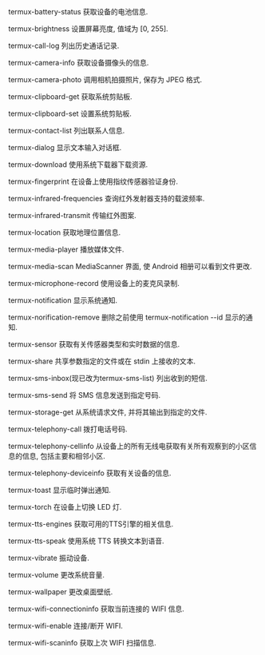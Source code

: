 termux-battery-status 获取设备的电池信息.

termux-brightness 设置屏幕亮度, 值域为 [0, 255].

termux-call-log 列出历史通话记录.

termux-camera-info 获取设备摄像头的信息.

termux-camera-photo 调用相机拍摄照片, 保存为 JPEG 格式.

termux-clipboard-get 获取系统剪贴板.

termux-clipboard-set 设置系统剪贴板.

termux-contact-list 列出联系人信息.

termux-dialog 显示文本输入对话框.

termux-download 使用系统下载器下载资源.

termux-fingerprint 在设备上使用指纹传感器验证身份.

termux-infrared-frequencies 查询红外发射器支持的载波频率.

termux-infrared-transmit 传输红外图案.

termux-location 获取地理位置信息.

termux-media-player 播放媒体文件.

termux-media-scan MediaScanner 界面, 使 Android 相册可以看到文件更改.

termux-microphone-record 使用设备上的麦克风录制.

termux-notification 显示系统通知.

termux-norification-remove 删除之前使用 termux-notification --id 显示的通知.

termux-sensor 获取有关传感器类型和实时数据的信息.

termux-share 共享参数指定的文件或在 stdin 上接收的文本.

termux-sms-inbox(现已改为termux-sms-list) 列出收到的短信.

termux-sms-send 将 SMS 信息发送到指定号码.

termux-storage-get 从系统请求文件, 并将其输出到指定的文件.

termux-telephony-call 拨打电话号码.

termux-telephony-cellinfo 从设备上的所有无线电获取有关所有观察到的小区信息的信息, 包括主要和相邻小区.

termux-telephony-deviceinfo 获取有关设备的信息.

termux-toast 显示临时弹出通知.

termux-torch 在设备上切换 LED 灯.

termux-tts-engines 获取可用的TTS引擎的相关信息.

termux-tts-speak 使用系统 TTS 转换文本到语音.

termux-vibrate 振动设备.

termux-volume 更改系统音量.

termux-wallpaper 更改桌面壁纸.

termux-wifi-connectioninfo 获取当前连接的 WIFI 信息.

termux-wifi-enable 连接/断开 WIFI.

termux-wifi-scaninfo 获取上次 WIFI 扫描信息.